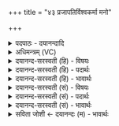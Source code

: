 +++
title = "४३ प्रजापतिर्विश्वकर्मा मनो"

+++
<details><summary>पदपाठः - दयानन्दादि</summary>

प्र॒जाप॑ति॒रिति॒ प्र॒जाऽप॑तिः। वि॒श्वक॒र्मेति॑ वि॒श्वऽक॑र्म्मा। मनः॑। ग॒न्ध॒र्वः। तस्य॑। ऋ॒क्सा॒मानीत्यृ॑क्ऽसा॒मानि॑। अ॒प्स॒रसः॑। एष्ट॑य॒ इत्याऽइ॑ष्टयः। नाम॑। सः। नः॒। इ॒दम्। ब्रह्म॑। क्ष॒त्रम्। पा॒तु॒। तस्मै॑। स्वाहा॑। वाट्। ताभ्यः॑। स्वाहा॑। ४३।
</details>

<details><summary>अधिमन्त्रम् (VC)</summary>

- विश्वकर्मा देवता
- देवा ऋषयः
- विराडार्षी जगती
- निषादः
</details>

<details><summary>दयानन्द-सरस्वती (हि) - विषयः</summary>

फिर मनुष्य कैसे हों, इस विषय का उपदेश अगले मन्त्र में किया है ॥
</details>

<details><summary>दयानन्द-सरस्वती (हि) - पदार्थः</summary>

पदार्थान्वयभाषाः -  हे मनुष्यो ! तुम जो (विश्वकर्मा) समस्त कामों का हेतु और (प्रजापतिः) जो प्रजा का पालनेवाला स्वामी मनुष्य है, (तस्य) उसके (गन्धर्वः) जिससे वाणी आदि को धारण करता है (मनः) ज्ञान की सिद्धि करनेहारा मन (ऋक्सामानि) ऋग्वेद और सामवेद के मन्त्र (अप्सरसः) हृदयाकाश में व्याप्त प्राण आदि पदार्थों में जाती हुई क्रिया (एष्टयः) जिनसे विद्वानों का सत्कार, सत्य का सङ्ग और विद्या का दान होता है, ये सब (नाम) प्रसिद्ध हैं, जैसे (सः) वह (नः) हम लोगों के लिये (इदम्) इस (ब्रह्म) वेद और (क्षत्रम्) धनुर्वेद की (पातु) रक्षा करे, वैसे (तस्मै) उसके लिये (स्वाहा) सत्य वाणी (वाट्) धर्म की प्राप्ति और (ताभ्यः) उन उक्त पदार्थों के लिये (स्वाहा) सत्य क्रिया से उपकार को करो ॥४३ ॥
</details>

<details><summary>दयानन्द-सरस्वती (हि) - भावार्थः</summary>

भावार्थभाषाः -  जो मनुष्य पुरुषार्थी, विचारशील, वेदविद्या के जाननेवाले होते हैं, वे ही संसार के भूषण होते हैं ॥४३ ॥
</details>

<details><summary>दयानन्द-सरस्वती (सं) - विषयः</summary>

पुनर्जनैः कथं भवितव्यमित्युपदिश्यते ॥
</details>

<details><summary>दयानन्द-सरस्वती (सं) - पदार्थः</summary>

पदार्थान्वयभाषाः -  हे मनुष्याः ! यूयं यो विश्वकर्मा प्रजापतिर्मनुष्योऽस्ति, तस्य मनो गन्धर्व ऋक्सामान्यप्सरस एष्टयो नाम सन्ति, यथा स न इदं ब्रह्म क्षत्रं च पातु, तस्मै स्वाहा सत्या वाणी वाट् धर्मप्रापणं ताभ्यः स्वाहा सत्यया क्रिययोपकारं च कुरुत ॥४३ ॥
</details>

<details><summary>दयानन्द-सरस्वती (सं) - भावार्थः</summary>

भावार्थभाषाः -  ये मनुष्याः पुरुषार्थिनो मनस्विनो वेदविदो जायन्ते, त एव जगद्भूषणाः सन्तीति वेद्यम् ॥४३ ॥
</details>

<details><summary>सविता जोशी ← दयानन्दः (म) - भावार्थः</summary>

भावार्थभाषाः -  जी माणसे पुरुषार्थी, विचारशील, वेदविद्या जाणणारी असतात तीच जगाचे भूषण ठरतात.
</details>